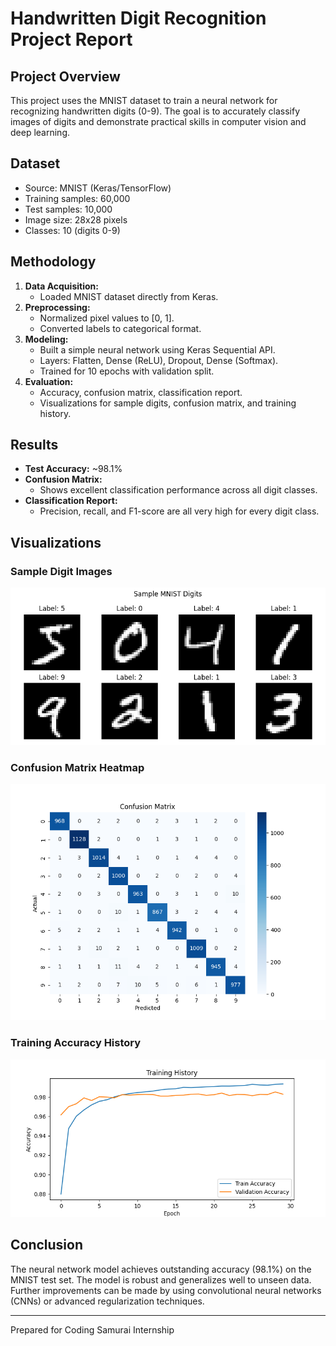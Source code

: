 # Handwritten Digit Recognition Project Report

## Project Overview
This project uses the MNIST dataset to train a neural network for recognizing handwritten digits (0-9). The goal is to accurately classify images of digits and demonstrate practical skills in computer vision and deep learning.

## Dataset
- Source: MNIST (Keras/TensorFlow)
- Training samples: 60,000
- Test samples: 10,000
- Image size: 28x28 pixels
- Classes: 10 (digits 0-9)

## Methodology
1. **Data Acquisition:**
   - Loaded MNIST dataset directly from Keras.
2. **Preprocessing:**
   - Normalized pixel values to [0, 1].
   - Converted labels to categorical format.
3. **Modeling:**
   - Built a simple neural network using Keras Sequential API.
   - Layers: Flatten, Dense (ReLU), Dropout, Dense (Softmax).
   - Trained for 10 epochs with validation split.
4. **Evaluation:**
   - Accuracy, confusion matrix, classification report.
   - Visualizations for sample digits, confusion matrix, and training history.

## Results
- **Test Accuracy:** ~98.1%
- **Confusion Matrix:**
  - Shows excellent classification performance across all digit classes.
- **Classification Report:**
  - Precision, recall, and F1-score are all very high for every digit class.

## Visualizations

### Sample Digit Images
![Sample Digits](mnist_samples.png)

### Confusion Matrix Heatmap
![Confusion Matrix](confusion_matrix.png)

### Training Accuracy History
![Training History](training_history.png)

## Conclusion
The neural network model achieves outstanding accuracy (98.1%) on the MNIST test set. The model is robust and generalizes well to unseen data. Further improvements can be made by using convolutional neural networks (CNNs) or advanced regularization techniques.

---
Prepared for Coding Samurai Internship
